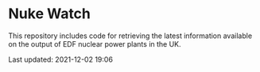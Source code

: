 # Nuke Watch

This repository includes code for retrieving the latest information available on the output of EDF nuclear power plants in the UK.

Last updated: 2021-12-02 19:06
